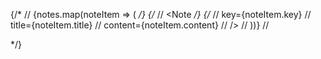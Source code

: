 {/* // {notes.map(noteItem => ( */}
    {/* //   <Note */}
    {/* //     key={noteItem.key}
          //     title={noteItem.title}
          //     content={noteItem.content}
          //   />
          // ))}
          // <Footer /> */}